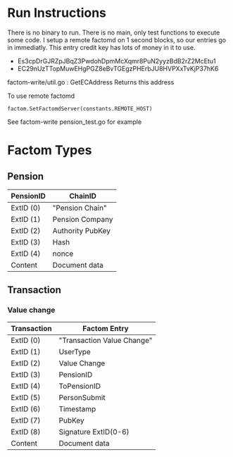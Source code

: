 # Run Instructions

There is no binary to run. There is no main, only test functions to execute some code.
I setup a remote factomd on 1 second blocks, so our entries go in immediatly. This entry credit
key has lots of money in it to use.

- Es3cpDrGJRZpJBqZ3PwdohDpmMcXqmr8PuN2yyzBdB2rZ2McEtu1
- EC29nUzTTopMuwEHgPGZ8eBvTGEgzPHErbJU8HVPXxTvKjP37hK6

factom-write/util.go : GetECAddress Returns this address

To use remote factomd

```
factom.SetFactomdServer(constants.REMOTE_HOST)
```

See factom-write pension_test.go for example

# Factom Types

## Pension

| PensionID|ChainID|
|---|---|
|ExtID (0)|"Pension Chain"|
|ExtID (1)|Pension Company|
|ExtID (2)|Authority PubKey|
|ExtID (3)|Hash|
|ExtID (4)| nonce |
|Content|Document data

## Transaction

### Value change

| Transaction|Factom Entry|
|---|---|
|ExtID (0)|"Transaction Value Change"|
|ExtID (1)|UserType|
|ExtID (2)|Value Change|
|ExtID (3)|PensionID|
|ExtID (4)|ToPensionID|
|ExtID (5)|PersonSubmit|
|ExtID (6)|Timestamp|
|ExtID (7)|PubKey|
|ExtID (8)|Signature ExtID(0-6)|
|Content|Document data
